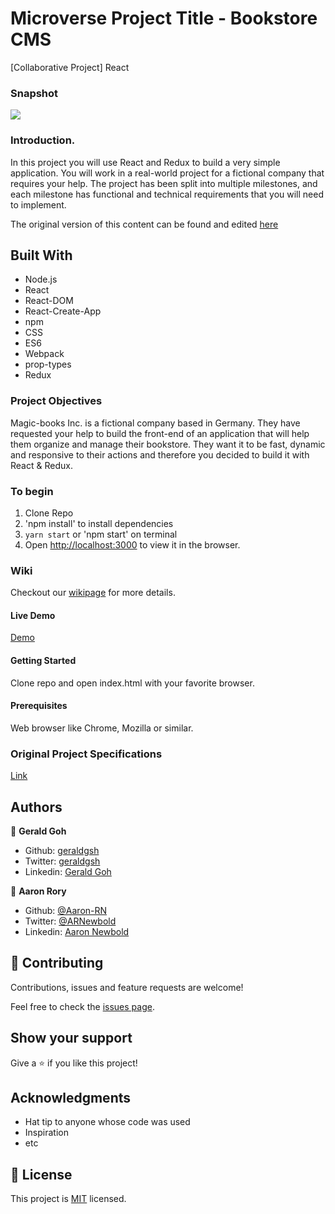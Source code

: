 # Microverse Project Title - Bookstore CMS
[Collaborative Project]
React

### Snapshot

![](https://github.com/geraldgsh/redux-bookstore/blob/milestone-5/src/assets/images/screenshot.JPG)

### Introduction.
In this project you will use React and Redux to build a very simple application. You will work in a real-world project for a fictional company that requires your help. The project has been split into multiple milestones, and each milestone has functional and technical requirements that you will need to implement.

The original version of this content can be found and edited [here](https://github.com/microverseinc/project-redux-bookstore)

## Built With

* Node.js
* React
* React-DOM
* React-Create-App
* npm
* CSS
* ES6
* Webpack
* prop-types
* Redux

### Project Objectives

Magic-books Inc. is a fictional company based in Germany. They have requested your help to build the front-end of an application that will help them organize and manage their bookstore. They want it to be fast, dynamic and responsive to their actions and therefore you decided to build it with React & Redux.

### To begin

1. Clone Repo
2. 'npm install' to install dependencies
3. `yarn start` or 'npm start' on terminal
4. Open [http://localhost:3000](http://localhost:3000) to view it in the browser.

### Wiki

Checkout our [wikipage](https://github.com/geraldgsh/rexud-bookstore/wiki) for more details. 

#### Live Demo
[Demo](https://redux-bkstore.herokuapp.com/)

#### Getting Started
Clone repo and open index.html with your favorite browser.

#### Prerequisites
Web browser like Chrome, Mozilla or similar.

### Original Project Specifications

[Link](https://github.com/microverseinc/project-redux-bookstore)

## Authors

👤 **Gerald Goh**
- Github: [geraldgsh](https://github.com/geraldgsh)
- Twitter: [geraldgsh](https://twitter.com/geraldgsh)
- Linkedin: [Gerald Goh](https://www.linkedin.com/geraldgsh)

👤 **Aaron Rory**

- Github: [@Aaron-RN](https://github.com/Aaron-RN)
- Twitter: [@ARNewbold](https://twitter.com/ARNewbold)
- Linkedin: [Aaron Newbold](https://www.linkedin.com/in/aaron-newbold-1b9233187/)

## 🤝 Contributing
Contributions, issues and feature requests are welcome!

Feel free to check the [issues page](https://github.com/geraldgsh/redux-bookstore/issues).

## Show your support

Give a ⭐️ if you like this project!

## Acknowledgments

- Hat tip to anyone whose code was used
- Inspiration
- etc

## 📝 License

This project is [MIT](lic.url) licensed.

